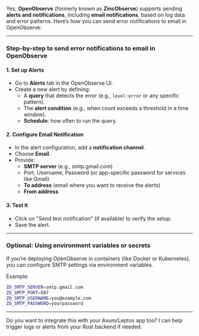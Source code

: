 Yes, **OpenObserve** (formerly known as **ZincObserve**) supports sending **alerts and notifications**, including **email notifications**, based on log data and error patterns. Here’s how you can send error notifications to email in OpenObserve:

---

### **Step-by-step to send error notifications to email in OpenObserve**

#### 1. **Set up Alerts**
- Go to **Alerts** tab in the OpenObserve UI.
- Create a new alert by defining:
  - A **query** that detects the error (e.g., `level:error` or any specific pattern).
  - The **alert condition** (e.g., when count exceeds a threshold in a time window).
  - **Schedule**: how often to run the query.

#### 2. **Configure Email Notification**
- In the alert configuration, add a **notification channel**.
- Choose **Email**.
- Provide:
  - **SMTP server** (e.g., smtp.gmail.com)
  - Port, Username, Password (or app-specific password for services like Gmail)
  - **To address** (email where you want to receive the alerts)
  - **From address**

#### 3. **Test It**
- Click on "Send test notification" (if available) to verify the setup.
- Save the alert.

---

### **Optional: Using environment variables or secrets**
If you’re deploying OpenObserve in containers (like Docker or Kubernetes), you can configure SMTP settings via environment variables.

Example:
```bash
ZO_SMTP_SERVER=smtp.gmail.com
ZO_SMTP_PORT=587
ZO_SMTP_USERNAME=you@example.com
ZO_SMTP_PASSWORD=yourpassword
```

---

Do you want to integrate this with your Axum/Leptos app too? I can help trigger logs or alerts from your Rust backend if needed.

